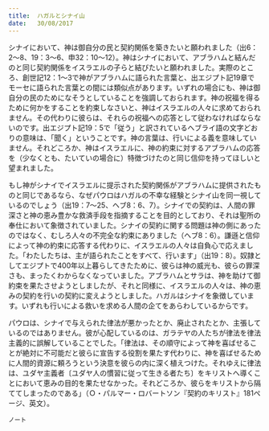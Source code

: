 ```yaml
---
title:  ハガルとシナイ山
date:   30/08/2017
---
```


シナイにおいて、神は御自分の民と契約関係を築きたいと願われました（出6：2～8、19：3～6、申32：10～12）。神はシナイにおいて、アブラハムと結んだのと同じ契約関係をイスラエルの子らと結びたいと願われました。実際のところ、創世記12：1～3で神がアブラハムに語られた言葉と、出エジプト記19章でモーセに語られた言葉との間には類似点があります。いずれの場合にも、神は御自分の民のためになそうとしていることを強調しておられます。神の祝福を得るために何かをすることを約束しなさいと、神はイスラエルの人々に求めておられません。その代わりに彼らは、それらの祝福への応答として従わなければならないのです。出エジプト記19：5で「従う」と訳されているヘブライ語の文字どおりの意味は、「聞く」ということです。神の言葉は、行いによる義を意味していません。それどころか、神はイスラエルに、神の約束に対するアブラハムの応答を（少なくとも、たいていの場合に）特徴づけたのと同じ信仰を持ってほしいと望まれました。

もし神がシナイでイスラエルに提示された契約関係がアブラハムに提供されたものと同じであるなら、なぜパウロはハガルの不幸な経験とシナイ山を同一視しているのでしょう（出19：7～25、ヘブ8：6、7）。シナイでの契約は、人間の罪深さと神の恵み豊かな救済手段を指摘することを目的としており、それは聖所の奉仕において象徴されていました。シナイの契約に関する問題は神の側にあったのではなく、むしろ人々の不完全な約束にありました（ヘブ8：6）。謙遜と信仰によって神の約束に応答する代わりに、イスラエルの人々は自負心で応えました。「わたしたちは、主が語られたことをすべて、行います」（出19：8）。奴隷としてエジプトで400年以上暮らしてきたために、彼らは神の威光も、彼らの罪深さも、まったくわからなくなっていました。アブラハムとサラは、神を助けて御約束を果たさせようとしましたが、それと同様に、イスラエルの人々は、神の恵みの契約を行いの契約に変えようとしました。ハガルはシナイを象徴しています。いずれも行いによる救いを求める人間の企てをあらわしているからです。

パウロは、シナイで与えられた律法が悪かったとか、廃止されたとか、主張しているのではありません。彼が心配しているのは、ガラテヤの人たちが律法を律法主義的に誤解していることでした。「律法は、その順守によって神を喜ばせることが絶対に不可能だと彼らに宣告する役割を果たす代わりに、神を喜ばせるために人間的資源に頼ろうという決意を彼らの内に深く植えつけた。それゆえに律法は、ユダヤ主義者〔ユダヤ人の慣習に従って生きる者たち〕をキリストへ導くことにおいて恵みの目的を果たせなかった。それどころか、彼らをキリストから隔ててしまったのである」（Ｏ・パルマー・ロバートソン『契約のキリスト』181ページ、英文）。

`ノート`
